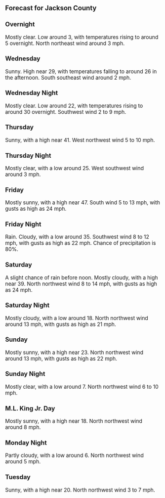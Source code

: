 <div>
   <h2>Forecast for Jackson County</h2>
   <p>
      <div style="font-size:120%">
         <h3>Overnight</h3>Mostly clear. Low around 3, with temperatures rising to around 5 overnight. North northeast wind around 3 mph.<br></div>
   </p>
   <p>
      <div style="font-size:120%">
         <h3>Wednesday</h3>Sunny. High near 29, with temperatures falling to around 26 in the afternoon. South southeast wind around 2 mph.<br></div>
   </p>
   <p>
      <div style="font-size:120%">
         <h3>Wednesday Night</h3>Mostly clear. Low around 22, with temperatures rising to around 30 overnight. Southwest wind 2 to 9 mph.<br></div>
   </p>
   <p>
      <div style="font-size:120%">
         <h3>Thursday</h3>Sunny, with a high near 41. West northwest wind 5 to 10 mph.<br></div>
   </p>
   <p>
      <div style="font-size:120%">
         <h3>Thursday Night</h3>Mostly clear, with a low around 25. West southwest wind around 3 mph.<br></div>
   </p>
   <p>
      <div style="font-size:120%">
         <h3>Friday</h3>Mostly sunny, with a high near 47. South wind 5 to 13 mph, with gusts as high as 24 mph.<br></div>
   </p>
   <p>
      <div style="font-size:120%">
         <h3>Friday Night</h3>Rain. Cloudy, with a low around 35. Southwest wind 8 to 12 mph, with gusts as high as 22 mph. Chance of precipitation is 80%.<br></div>
   </p>
   <p>
      <div style="font-size:120%">
         <h3>Saturday</h3>A slight chance of rain before noon. Mostly cloudy, with a high near 39. North northwest wind 8 to 14 mph, with gusts as high
         as 24 mph.<br></div>
   </p>
   <p>
      <div style="font-size:120%">
         <h3>Saturday Night</h3>Mostly cloudy, with a low around 18. North northwest wind around 13 mph, with gusts as high as 21 mph.<br></div>
   </p>
   <p>
      <div style="font-size:120%">
         <h3>Sunday</h3>Mostly sunny, with a high near 23. North northwest wind around 13 mph, with gusts as high as 22 mph.<br></div>
   </p>
   <p>
      <div style="font-size:120%">
         <h3>Sunday Night</h3>Mostly clear, with a low around 7. North northwest wind 6 to 10 mph.<br></div>
   </p>
   <p>
      <div style="font-size:120%">
         <h3>M.L. King Jr. Day</h3>Mostly sunny, with a high near 18. North northwest wind around 8 mph.<br></div>
   </p>
   <p>
      <div style="font-size:120%">
         <h3>Monday Night</h3>Partly cloudy, with a low around 6. North northwest wind around 5 mph.<br></div>
   </p>
   <p>
      <div style="font-size:120%">
         <h3>Tuesday</h3>Sunny, with a high near 20. North northwest wind 3 to 7 mph.<br></div>
   </p>
</div>
